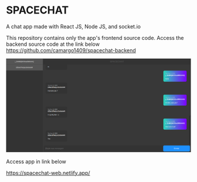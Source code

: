 # SPACECHAT

A chat app made with React JS, Node JS, and socket.io

This repository contains only the app's frontend source code. Access the backend source code at the link below
https://github.com/camargo1409/spacechat-backend

![SPACECHAT](/.github/demo.png)

Access app in link below

https://spacechat-web.netlify.app/

